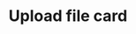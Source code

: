 ---
title: Upload file card
category: Application
paid: true
isActive: true
ltr: {"react":{"jsxCss":[],"jsxTail":[{"code":"export default () => {\n    return (\n        <div className=\"max-w-md h-40 rounded-lg border-2 border-dashed flex items-center justify-center\">\n            <label htmlFor=\"file\" className=\"cursor-pointer text-center p-4 md:p-8\">\n                <svg className=\"w-10 h-10 mx-auto\" viewBox=\"0 0 41 40\" fill=\"none\" xmlns=\"http://www.w3.org/2000/svg\">\n                    <path d=\"M12.1667 26.6667C8.48477 26.6667 5.5 23.6819 5.5 20C5.5 16.8216 7.72428 14.1627 10.7012 13.4949C10.5695 12.9066 10.5 12.2947 10.5 11.6667C10.5 7.0643 14.231 3.33334 18.8333 3.33334C22.8655 3.33334 26.2288 6.19709 27.0003 10.0016C27.0556 10.0006 27.1111 10 27.1667 10C31.769 10 35.5 13.731 35.5 18.3333C35.5 22.3649 32.6371 25.7279 28.8333 26.5M25.5 21.6667L20.5 16.6667M20.5 16.6667L15.5 21.6667M20.5 16.6667L20.5 36.6667\" stroke=\"#4F46E5\" stroke-width=\"2\" stroke-linecap=\"round\" stroke-linejoin=\"round\" />\n                </svg>\n                <p className=\"mt-3 text-gray-700 max-w-xs mx-auto\">Click to <span className=\"font-medium text-indigo-600\">Upload your  file</span> or drag and drop your file here</p>\n            </label>\n            <input id=\"file\" type=\"file\" className=\"hidden\" />\n        </div>\n    )\n}","label":"App.jsx"}]},"vue":{"vueTail":[],"vueCss":[]},"preview":"function App() {\n  return /*#__PURE__*/React.createElement(\"div\", {\n    className: \"max-w-md mx-auto mt-12 h-40 rounded-lg border-2 border-dashed flex items-center justify-center\"\n  }, /*#__PURE__*/React.createElement(\"label\", {\n    htmlFor: \"file\",\n    className: \"cursor-pointer text-center p-4 md:p-8\"\n  }, /*#__PURE__*/React.createElement(\"svg\", {\n    className: \"w-10 h-10 mx-auto\",\n    viewBox: \"0 0 41 40\",\n    fill: \"none\",\n    xmlns: \"http://www.w3.org/2000/svg\"\n  }, /*#__PURE__*/React.createElement(\"path\", {\n    d: \"M12.1667 26.6667C8.48477 26.6667 5.5 23.6819 5.5 20C5.5 16.8216 7.72428 14.1627 10.7012 13.4949C10.5695 12.9066 10.5 12.2947 10.5 11.6667C10.5 7.0643 14.231 3.33334 18.8333 3.33334C22.8655 3.33334 26.2288 6.19709 27.0003 10.0016C27.0556 10.0006 27.1111 10 27.1667 10C31.769 10 35.5 13.731 35.5 18.3333C35.5 22.3649 32.6371 25.7279 28.8333 26.5M25.5 21.6667L20.5 16.6667M20.5 16.6667L15.5 21.6667M20.5 16.6667L20.5 36.6667\",\n    stroke: \"#4F46E5\",\n    \"stroke-width\": \"2\",\n    \"stroke-linecap\": \"round\",\n    \"stroke-linejoin\": \"round\"\n  })), /*#__PURE__*/React.createElement(\"p\", {\n    className: \"mt-3 text-gray-700 max-w-xs mx-auto\"\n  }, \"Click to \", /*#__PURE__*/React.createElement(\"span\", {\n    className: \"font-medium text-indigo-600\"\n  }, \"Upload your  file\"), \" or drag and drop your file here\")), /*#__PURE__*/React.createElement(\"input\", {\n    id: \"file\",\n    type: \"file\",\n    className: \"hidden\"\n  }));\n}"}
rtl: {"vue":{"vueTail":[],"vueCss":[]},"react":{"jsxTail":[{"code":"export default () => {\n    return (\n        <div className=\"max-w-md h-40 rounded-lg border-2 border-dashed flex items-center justify-center\">\n            <label htmlFor=\"file\" className=\"cursor-pointer text-center p-4 md:p-8\">\n                <svg className=\"w-10 h-10 mx-auto\" viewBox=\"0 0 41 40\" fill=\"none\" xmlns=\"http://www.w3.org/2000/svg\">\n                    <path d=\"M12.1667 26.6667C8.48477 26.6667 5.5 23.6819 5.5 20C5.5 16.8216 7.72428 14.1627 10.7012 13.4949C10.5695 12.9066 10.5 12.2947 10.5 11.6667C10.5 7.0643 14.231 3.33334 18.8333 3.33334C22.8655 3.33334 26.2288 6.19709 27.0003 10.0016C27.0556 10.0006 27.1111 10 27.1667 10C31.769 10 35.5 13.731 35.5 18.3333C35.5 22.3649 32.6371 25.7279 28.8333 26.5M25.5 21.6667L20.5 16.6667M20.5 16.6667L15.5 21.6667M20.5 16.6667L20.5 36.6667\" stroke=\"#4F46E5\" stroke-width=\"2\" stroke-linecap=\"round\" stroke-linejoin=\"round\" />\n                </svg>\n                <p className=\"mt-3 text-gray-700 max-w-xs mx-auto\">انقر <span className=\"font-medium text-indigo-600\">لتحميل ملفك</span> أو قم بسحب الملف وإفلاته هنا</p>\n            </label>\n            <input id=\"file\" type=\"file\" className=\"hidden\" />\n        </div>\n    )\n}","label":"App.jsx"}],"jsxCss":[]},"preview":"function App() {\n  return /*#__PURE__*/React.createElement(\"div\", {\n    className: \"max-w-md mx-auto mt-12 h-40 rounded-lg border-2 border-dashed flex items-center justify-center\"\n  }, /*#__PURE__*/React.createElement(\"label\", {\n    htmlFor: \"file\",\n    className: \"cursor-pointer text-center p-4 md:p-8\"\n  }, /*#__PURE__*/React.createElement(\"svg\", {\n    className: \"w-10 h-10 mx-auto\",\n    viewBox: \"0 0 41 40\",\n    fill: \"none\",\n    xmlns: \"http://www.w3.org/2000/svg\"\n  }, /*#__PURE__*/React.createElement(\"path\", {\n    d: \"M12.1667 26.6667C8.48477 26.6667 5.5 23.6819 5.5 20C5.5 16.8216 7.72428 14.1627 10.7012 13.4949C10.5695 12.9066 10.5 12.2947 10.5 11.6667C10.5 7.0643 14.231 3.33334 18.8333 3.33334C22.8655 3.33334 26.2288 6.19709 27.0003 10.0016C27.0556 10.0006 27.1111 10 27.1667 10C31.769 10 35.5 13.731 35.5 18.3333C35.5 22.3649 32.6371 25.7279 28.8333 26.5M25.5 21.6667L20.5 16.6667M20.5 16.6667L15.5 21.6667M20.5 16.6667L20.5 36.6667\",\n    stroke: \"#4F46E5\",\n    \"stroke-width\": \"2\",\n    \"stroke-linecap\": \"round\",\n    \"stroke-linejoin\": \"round\"\n  })), /*#__PURE__*/React.createElement(\"p\", {\n    className: \"mt-3 text-gray-700 max-w-xs mx-auto\"\n  }, \"\\u0627\\u0646\\u0642\\u0631 \", /*#__PURE__*/React.createElement(\"span\", {\n    className: \"font-medium text-indigo-600\"\n  }, \"\\u0644\\u062A\\u062D\\u0645\\u064A\\u0644 \\u0645\\u0644\\u0641\\u0643\"), \" \\u0623\\u0648 \\u0642\\u0645 \\u0628\\u0633\\u062D\\u0628 \\u0627\\u0644\\u0645\\u0644\\u0641 \\u0648\\u0625\\u0641\\u0644\\u0627\\u062A\\u0647 \\u0647\\u0646\\u0627\")), /*#__PURE__*/React.createElement(\"input\", {\n    id: \"file\",\n    type: \"file\",\n    className: \"hidden\"\n  }));\n}"}
slug: /cards
id: 3902b510-3dc5-40e1-a4bd-3d8d50b659a2
created_at: 1668378934168
---